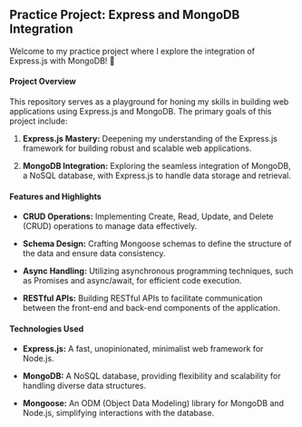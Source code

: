 ## Practice Project: Express and MongoDB Integration

Welcome to my practice project where I explore the integration of Express.js with MongoDB! 🚀

#### Project Overview

This repository serves as a playground for honing my skills in building web applications using Express.js and MongoDB. The primary goals of this project include:

1. **Express.js Mastery:** Deepening my understanding of the Express.js framework for building robust and scalable web applications.

2. **MongoDB Integration:** Exploring the seamless integration of MongoDB, a NoSQL database, with Express.js to handle data storage and retrieval.

#### Features and Highlights

- **CRUD Operations:** Implementing Create, Read, Update, and Delete (CRUD) operations to manage data effectively.

- **Schema Design:** Crafting Mongoose schemas to define the structure of the data and ensure data consistency.

- **Async Handling:** Utilizing asynchronous programming techniques, such as Promises and async/await, for efficient code execution.

- **RESTful APIs:** Building RESTful APIs to facilitate communication between the front-end and back-end components of the application.

#### Technologies Used

- **Express.js:** A fast, unopinionated, minimalist web framework for Node.js.

- **MongoDB:** A NoSQL database, providing flexibility and scalability for handling diverse data structures.

- **Mongoose:** An ODM (Object Data Modeling) library for MongoDB and Node.js, simplifying interactions with the database.